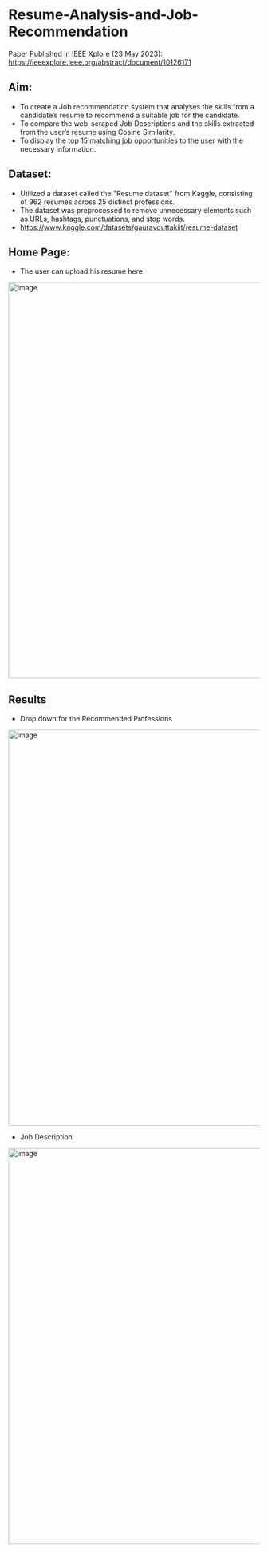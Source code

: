 # Resume-Analysis-and-Job-Recommendation
Paper Published in IEEE Xplore (23 May 2023): https://ieeexplore.ieee.org/abstract/document/10126171

## Aim:
* To create a Job recommendation system that analyses the skills from a candidate’s resume to recommend a suitable job for the candidate.
* To compare the web-scraped Job Descriptions and the skills extracted from the user’s resume using Cosine Similarity.
* To display the top 15 matching job opportunities to the user with the necessary information.

## Dataset:
* Utilized a dataset called the "Resume dataset" from Kaggle, consisting of 962 resumes across 25 distinct professions. 
* The dataset was preprocessed to remove unnecessary elements such as URLs, hashtags, punctuations, and stop words.
* https://www.kaggle.com/datasets/gauravduttakiit/resume-dataset

## Home Page:
* The user can upload his resume here
<img width="794" alt="image" src="https://github.com/RoshitaB/Resume-Analysis-and-Job-Recommendation/assets/84246713/98efc3c9-b9b4-4047-8f20-b87ecc52d7db">

## Results
* Drop down for the Recommended Professions
<img width="794" alt="image" src="https://github.com/RoshitaB/Resume-Analysis-and-Job-Recommendation/assets/84246713/82682510-a9a8-4e7d-b2f3-3b5ea862a679">

* Job Description
<img width="794" alt="image" src="https://github.com/RoshitaB/Resume-Analysis-and-Job-Recommendation/assets/84246713/94cb4470-8781-44f7-b816-3781084e7a05">

